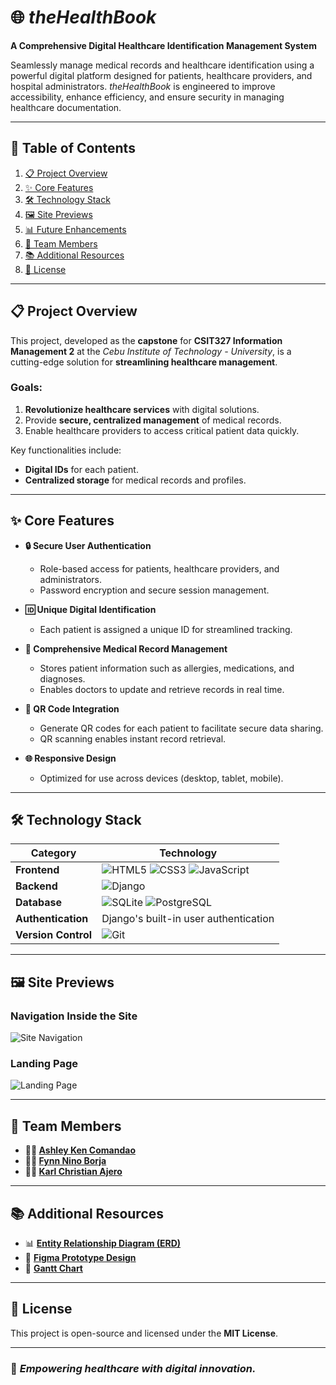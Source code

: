 # 🌐 *theHealthBook*  
**A Comprehensive Digital Healthcare Identification Management System**  

Seamlessly manage medical records and healthcare identification using a powerful digital platform designed for patients, healthcare providers, and hospital administrators. *theHealthBook* is engineered to improve accessibility, enhance efficiency, and ensure security in managing healthcare documentation.  

---

## 📖 Table of Contents  

1. [📋 Project Overview](#-project-overview)  
2. [✨ Core Features](#-core-features)  
3. [🛠️ Technology Stack](#-technology-stack)  
4. [🖼️ Site Previews](#️-site-previews)  
5. [📊 Future Enhancements](#-future-enhancements)  
6. [👥 Team Members](#-team-members)  
7. [📚 Additional Resources](#-additional-resources)  
8. [📜 License](#-license)  

---

## 📋 Project Overview  

This project, developed as the **capstone** for **CSIT327 Information Management 2** at the *Cebu Institute of Technology - University*, is a cutting-edge solution for **streamlining healthcare management**.  

### **Goals**:  
1. **Revolutionize healthcare services** with digital solutions.  
2. Provide **secure, centralized management** of medical records.  
3. Enable healthcare providers to access critical patient data quickly.  

Key functionalities include:  
- **Digital IDs** for each patient.  
- **Centralized storage** for medical records and profiles.  

---

## ✨ Core Features  

- **🔒 Secure User Authentication**  
  - Role-based access for patients, healthcare providers, and administrators.  
  - Password encryption and secure session management.  

- **🆔 Unique Digital Identification**  
  - Each patient is assigned a unique ID for streamlined tracking.  

- **📑 Comprehensive Medical Record Management**  
  - Stores patient information such as allergies, medications, and diagnoses.  
  - Enables doctors to update and retrieve records in real time.  

- **📱 QR Code Integration**  
  - Generate QR codes for each patient to facilitate secure data sharing.  
  - QR scanning enables instant record retrieval.  

- **🌐 Responsive Design**  
  - Optimized for use across devices (desktop, tablet, mobile).  

---

## 🛠️ Technology Stack  

| **Category**    | **Technology**              |  
|------------------|-----------------------------|  
| **Frontend**     | ![HTML5](https://img.shields.io/badge/-HTML5-E34F26?logo=html5&logoColor=white) ![CSS3](https://img.shields.io/badge/-CSS3-1572B6?logo=css3&logoColor=white) ![JavaScript](https://img.shields.io/badge/-JavaScript-F7DF1E?logo=javascript&logoColor=black) |  
| **Backend**      | ![Django](https://img.shields.io/badge/-Django-092E20?logo=django&logoColor=white) |  
| **Database**     | ![SQLite](https://img.shields.io/badge/-SQLite-003B57?logo=sqlite&logoColor=white) ![PostgreSQL](https://img.shields.io/badge/-PostgreSQL-336791?logo=postgresql&logoColor=white) |  
| **Authentication** | Django's built-in user authentication |  
| **Version Control** | ![Git](https://img.shields.io/badge/-Git-F05032?logo=git&logoColor=white) |  

---

## 🖼️ Site Previews  

### Navigation Inside the Site  
![Site Navigation](https://github.com/user-attachments/assets/6c7e4097-25b7-4533-8369-c23e22f2a6b6)  

### Landing Page  
![Landing Page](https://github.com/user-attachments/assets/5c49c0e1-f767-4a92-855d-874f0ac3c480)  

---

## 👥 Team Members  

- **👩‍💻 [Ashley Ken Comandao](https://github.com/CodexPremiera)**  
- **👨‍💻 [Fynn Nino Borja](https://github.com/fynn07)**  
- **👨‍💻 [Karl Christian Ajero](https://github.com/ZenXen7)**  

---

## 📚 Additional Resources  

- 📊 [**Entity Relationship Diagram (ERD)**](https://link_to_erd)  
- 🎨 [**Figma Prototype Design**](https://link_to_prototype)  
- 📅 [**Gantt Chart**](https://link_to_gantt_chart)  

---

## 📜 License  

This project is open-source and licensed under the **MIT License**.  

---

### 🚀 *Empowering healthcare with digital innovation.*  
